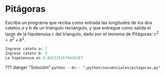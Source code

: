 # Pitágoras

Escriba un programa que reciba como entrada las longitudes de los dos catetos $a$ y $b$ de un triángulo rectángulo, y que entregue como salida el largo de la hipotenusa $c$ del triangulo, dado por el teorema de Pitágoras: $c^2=a^2+b^2$.

```python
Ingrese cateto a: 7
Ingrese cateto b: 5
La hipotenusa es 8.6023252670426267
```

??? danger "Solución"
	```python
    --8<-- ";python/secuenciales/pitagoras.py"
	```